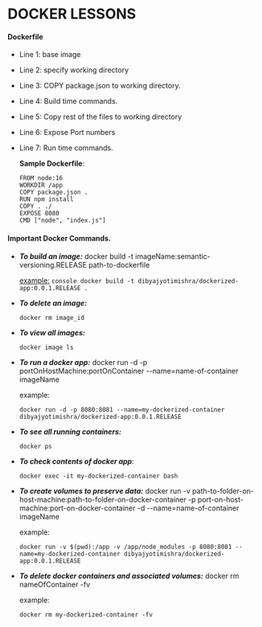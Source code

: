 # DOCKER LESSONS

#### Dockerfile

- Line 1: base image 
- Line 2: specify working directory
- Line 3: COPY package.json to working directory.
- Line 4: Build time commands.
- Line 5: Copy rest of the files to working directory
-  Line 6: Expose Port numbers
-  Line 7: Run time commands.
   <br/>

    **Sample Dockerfile**:

    ```console
    FROM node:16
    WORKDIR /app
    COPY package.json .
    RUN npm install
    COPY . ./
    EXPOSE 8080
    CMD ["node", "index.js"]
    ```

#### Important Docker Commands.
- ***To build an image:*** docker build -t imageName:semantic-versioning.RELEASE path-to-dockerfile

    <u>example:</u>
        ```console
        docker build -t dibyajyotimishra/dockerized-app:0.0.1.RELEASE .
        ```
    <br />

- ***To delete an image:*** 
  
    ```console
    docker rm image_id
    ```

- ***To view all images:*** 
   ```console
   docker image ls
   ```

- ***To run a docker app:*** docker run -d -p portOnHostMachine:portOnContainer --name=name-of-container imageName

    example:
    ```console
    docker run -d -p 8080:8081 --name=my-dockerized-container dibyajyotimishra/dockerized-app:0.0.1.RELEASE
    ```

- ***To see all running containers:*** 
    ```console
    docker ps
    ```

- ***To check contents of docker app***:
    ```console
    docker exec -it my-dockerized-container bash
    ```

- ***To create volumes to preserve data:*** docker run -v path-to-folder-on-host-machine:path-to-folder-on-docker-container -p port-on-host-machine:port-on-docker-container -d --name=name-of-container imageName

    example:
    ```console
    docker run -v $(pwd):/app -v /app/node_modules -p 8080:8081 --name=my-dockerized-container dibyajyotimishra/dockerized-app:0.0.1.RELEASE
    ```

- ***To delete docker containers and associated volumes:*** docker rm nameOfContainer -fv

    example:
    ```console
    docker rm my-dockerized-container -fv
    ```



